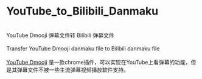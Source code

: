# YouTube_to_Bilibili_Danmaku
<br>YouTube Dmooji 弹幕文件转 Bilibili 弹幕文件</br>
<br>Transfer YouTube Dmooji danmaku file to Bilibili danmaku file</br>
<br>[YouTube Dmooji](https://chrome.google.com/webstore/detail/dmooji-live-comments-danm/dcacgbaadlgfnmcpjncoobionpjnbnih) 是一款chrome插件，可以实现在YouTube上看弹幕的功能，但是其弹幕文件不被一些主流弹幕视频播放软件支持。</br>
